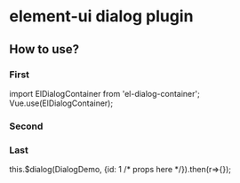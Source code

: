 # element-ui dialog plugin

## How to use?

### First 

import ElDialogContainer from 'el-dialog-container';
Vue.use(ElDialogContainer);

### Second

<template>
  <el-dialog-container title="弹框测试">
      <h1>测试弹框</h1>
  </el-dialog-container>
</template>

<script>
export default {
  props:{
    id: Number
  }
}
</script>

<style scoped>

</style>

### Last

this.$dialog(DialogDemo, {id: 1 /* props here */}).then(r=>{});
